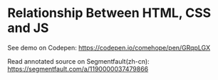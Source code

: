 # Relationship Between HTML, CSS and JS

See demo on Codepen: https://codepen.io/comehope/pen/GRqpLGX

Read annotated source on Segmentfault(zh-cn): https://segmentfault.com/a/1190000037479866
